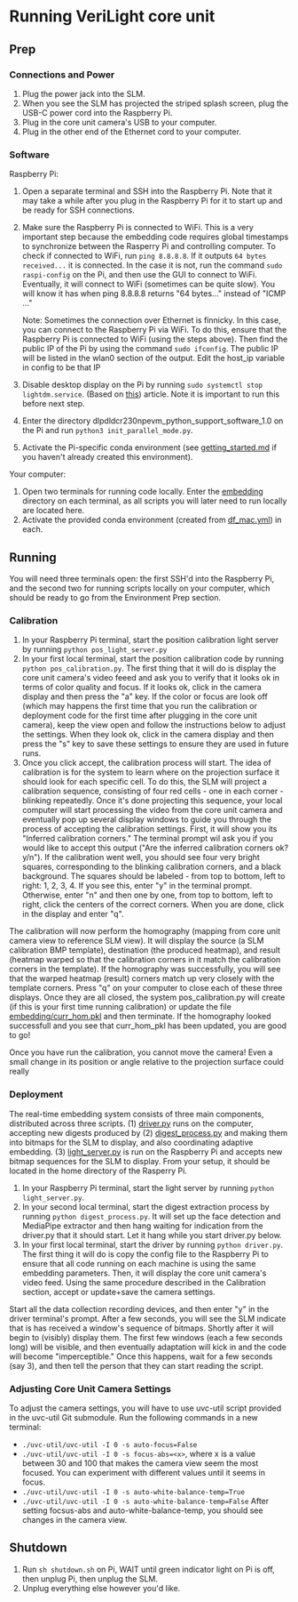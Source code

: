 # Running VeriLight core unit

## Prep
### Connections and Power
1. Plug the power jack into the SLM.
2. When you see the SLM has projected the striped splash screen, plug the USB-C power cord into the Raspberry Pi.
3. Plug in the core unit camera's USB to your computer.
4. Plug in the other end of the Ethernet cord to your computer. 


### Software
Raspberry Pi: 
1. Open a separate terminal and SSH into the Raspberry Pi. Note that it may take a while after you plug in the Raspberry Pi for it to start up and be ready for SSH connections.
2. Make sure the Raspberry Pi is connected to WiFi. This is a very important step because the embedding code requires global timestamps to synchronize between the Rasperry Pi and controlling computer. To check if connected to WiFi, run `ping 8.8.8.8`. If it outputs `64 bytes received...` it is connected. In the case it is not, run the command
`sudo raspi-config` on the Pi, and then use the GUI to connect to WiFi. Eventually, it will connect to WiFi (sometimes can be quite slow). You will know it has when ping 8.8.8.8 returns "64 bytes..." instead of "ICMP ..."

    Note: Sometimes the connection over Ethernet is finnicky. In this case, you can connect to the Raspberry Pi via WiFi. To do this, ensure that the Raspberry Pi is connected to WiFi (using the steps above). Then find the public IP of the Pi by using the command
    `sudo ifconfig`. The public IP will be listed in the wlan0 section of the output.
    Edit the host_ip variable in config to be that IP 
3. Disable desktop display on the Pi by running `sudo systemctl stop lightdm.service`. (Based on [this](https://www.makeuseof.com/how-to-disable-lightdm-linux/#:~:text=To%20disable%20LightDM%2C%20all%20you,if%20you're%20using%20runit.)) article. Note it is important to run this before next step.
4. Enter the directory dlpdldcr230npevm_python_support_software_1.0 on the Pi and run `python3 init_parallel_mode.py`.
5. Activate the Pi-specific conda environment (see [getting_started.md](getting_started.md) if you haven't already created this environment). 

Your computer:
1. Open two terminals for running code locally. Enter the [embedding](../embedding) directory on each terminal, as all scripts you will later need to run locally are located here. 
2. Activate the provided conda environment (created from [df_mac.yml](df_mac.yml)) in each.


## Running 
You will need three terminals open: the first SSH'd into the Raspberry Pi, and the second two for running scripts locally on your computer, which should be ready to go from the Environment Prep section. 

### Calibration
1. In your Raspberry Pi terminal, start the position calibration light server by running `python pos_light_server.py`
2. In your first local terminal, start the position calibration code by running `python pos_calibration.py`.
The first thing that it will do is display the core unit camera's video feeed and ask you to verify that it looks ok in terms of color quality and focus. If it looks ok, click in the camera display and then press the "a" key. If the color or focus are look off (which may happens the first time that you run the calibration or deployment code for the first time after plugging in the core unit camera), keep the view open and follow the instructions below to adjust the settings. When they look ok, click in the camera display and then press the "s" key to save these settings to ensure they are used in future runs. 
3. Once you click accept, the calibration process will start. The idea of calibration is for the system to learn where on the projection surface it should look for each specific cell. To do this, the SLM will project a calibration sequence, consisting of four red cells - one in each corner - blinking repeatedly. Once it's done projecting this sequence, your local computer will start processing the video from the core unit camera and eventually pop up several display windows to guide you through the process of accepting the calibration settings. First, it will show you its "Inferred calibration corners." The terminal prompt wil ask you if you would like to accept this output ("Are the inferred calibration corners ok? y/n"). If the calibration went well, you should see four very bright squares, corresponding to the blinking calibration corners, and a black background. The squares should be labeled - from top to bottom, left to right: 1, 2, 3, 4. If you see this, enter "y" in the terminal prompt. Otherwise, enter "n" and then one by one, from top to bottom, left to right, click the centers of the correct corners. When you are done, click in the display and enter "q". 

The calibration will now perform the homography (mapping from core unit camera view to reference SLM view). It will display the source (a SLM calibration BMP template), destination (the produced heatmap), and result (heatmap warped so that the calibration corners in it match the calibration corners in the template). If the homography was successfully, you will see that the warped heatmap (result) corners match up very closely with the template corners. Press "q" on your computer to close each of these three displays. Once they are all closed, the system pos_calibration.py will create (if this is your first time running calibration) or update the file [embedding/curr_hom.pkl](embedding/curr_hom.pkl) and then terminate. If the homography looked successfull and you see that curr_hom_pkl has been updated, you are good to go! 

Once you have run the calibration, you cannot move the camera! Even a small change in its position or angle relative to the projection surface could really 

### Deployment
The real-time embedding system consists of three main components, distributed across three scripts. 
(1) [driver.py](../embedding/driver.py) runs on the computer, accepting new digests produced by (2) [digest_process.py](../embedding/digest_process.py) and making them into bitmaps for the SLM to display, and also coordinating adaptive embedding. (3) [light_server.py](../embedding/light_server.py) is run on the Raspberry Pi and accepts new bitmap sequences for the SLM to display. From your setup, it should be located in the home directory of the Rasperry Pi. 

1. In your Raspberry Pi terminal, start the light server by running `python light_server.py`.
2. In your second local terminal, start the digest extraction process by running `python digest_process.py`. It will set up the face detection and MediaPipe extractor and then hang waiting for indication from the driver.py that it should start. Let it hang while you start driver.py below.
3. In your first local terminal, start the driver by running `python driver.py`. The first thing it will do is copy the config file to the Raspberry Pi to ensure that all code running on each machine is using the same embedding parameters. Then, it will display the core unit camera's video feed. Using the same procedure described in the Calibration section, accept or update+save the camera settings. 

Start all the data collection recording devices, and then enter "y" in the driver terminal's prompt.
After a few seconds, you will see the SLM indicate that is has received a window's sequence of bitmaps. Shortly after it will begin to (visibly) display them.
The first few windows (each a few seconds long) will be visible, and then eventually adaptation will kick in and the code will become "imperceptible." Once this happens, wait for a few seconds (say 3), and then tell the person that they can start reading the script. 

### Adjusting Core Unit Camera Settings
To adjust the camera settings, you will have to use uvc-util script provided in the uvc-util Git submodule. Run the following commands in a new terminal: 
- `./uvc-util/uvc-util -I 0 -s auto-focus=False`
- `./uvc-util/uvc-util -I 0 -s focus-abs=<x>`, where x is a value between 30 and 100 that makes the camera view seem the most focused. You can experiment with different values until it seems in focus.
- `./uvc-util/uvc-util -I 0 -s auto-white-balance-temp=True` 
- `./uvc-util/uvc-util -I 0 -s auto-white-balance-temp=False`
After setting focsus-abs and auto-white-balance-temp, you should see changes in the camera view. 


## Shutdown
1. Run `sh shutdown.sh` on Pi, WAIT until green indicator light on Pi is off, then unplug Pi, then unplug the SLM.
2. Unplug everything else however you'd like. 
